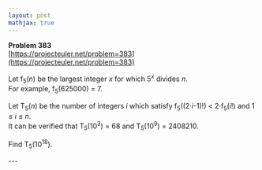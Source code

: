 ```yaml
---
layout: post
mathjax: true
---
```

**Problem 383**  
[https://projecteuler.net/problem=383](https://projecteuler.net/problem=383)

<p>
Let f<sub>5</sub>(<var>n</var>) be the largest integer <var>x</var> for which 5<sup><var>x</var></sup> divides <var>n</var>.<br />
For example, f<sub>5</sub>(625000) = 7.
</p>

<p>
Let T<sub>5</sub>(<var>n</var>) be the number of integers <var>i</var> which satisfy f<sub>5</sub>((2·<var>i</var>-1)!) &lt; 2·f<sub>5</sub>(<var>i</var>!) and 1 ≤ <var>i</var> ≤ <var>n</var>.<br />
It can be verified that T<sub>5</sub>(10<sup>3</sup>) = 68 and T<sub>5</sub>(10<sup>9</sup>) = 2408210.
</p>

<p>
Find T<sub>5</sub>(10<sup>18</sup>).
</p>
---
